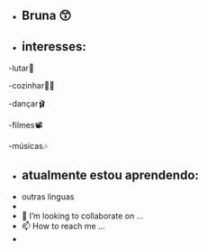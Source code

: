 - ## Bruna 😙
- ## interesses: 
-lutar🥋

-cozinhar🧑‍🍳

-dançar🩰

-filmes📽️

-músicas🎶

- ## atualmente estou aprendendo:
- outras linguas
- 
- 💞️ I’m looking to collaborate on ...
- 📫 How to reach me ...
- 
<!---
Silvxz/Silvxz is a ✨ special ✨ repository because its `README.md` (this file) appears on your GitHub profile.
You can click the Preview link to take a look at your changes.
--->

